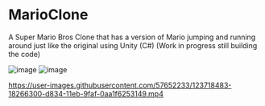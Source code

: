 # MarioClone
A Super Mario Bros Clone that has a version of Mario jumping and running around just like the original using Unity (C#) (Work in progress still building the code)


![image](https://user-images.githubusercontent.com/57652233/123577307-7433ad80-d788-11eb-98dc-040e876d2698.png)
![image](https://user-images.githubusercontent.com/57652233/123718476-12c91880-d834-11eb-844f-f5a6371c2a12.png)


https://user-images.githubusercontent.com/57652233/123718483-18266300-d834-11eb-9faf-0aa1f6253149.mp4

